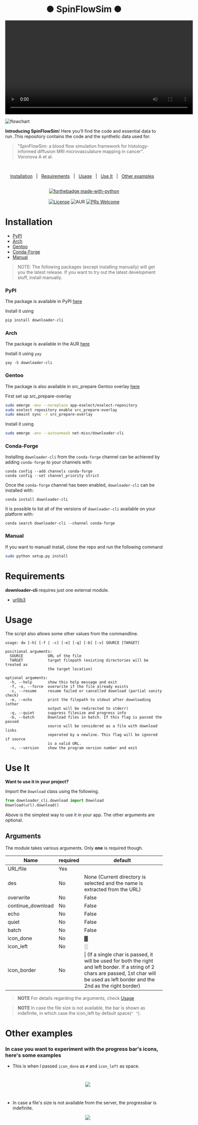 <h1 align="center">● SpinFlowSim ●</h1>


<video width="600" controls autoplay>
    <source src="[https://github.com/user-attachments/assets/be](https://github.com/user-attachments/assets/3a79f328-2c27-4dda-b9da-6d8dd5fa3bcb)" type="video/mp4">
</video>


![flowchart](https://github.com/user-attachments/assets/908ea87e-29ac-43b7-9089-3f0353af9e84)

</div>

**Introducing SpinFlowSim**! 
Here you'll find the code and essential data to run .This repository contains the code and the synthetic data used for: 
> "SpinFlowSim: a blood flow simulation framework for histology-informed diffusion MRI microvasculature mapping in cancer". Voronova A et al. 


<div align="center">
<br/>





<a href="#installation">Installation</a>&nbsp;&nbsp;&nbsp;|&nbsp;&nbsp;&nbsp;<a href="#requirements">Requirements</a>&nbsp;&nbsp;&nbsp;|&nbsp;&nbsp;&nbsp;<a href="#usage">Usage</a>&nbsp;&nbsp;&nbsp;|&nbsp;&nbsp;&nbsp;<a href="#use-it">Use It</a>&nbsp;&nbsp;&nbsp;|&nbsp;&nbsp;&nbsp;<a href="#other-examples">Other examples</a>&nbsp;&nbsp;&nbsp;
<br/><br/>

[![forthebadge made-with-python](http://ForTheBadge.com/images/badges/made-with-python.svg)](https://www.python.org/)<br/><br/>
[![License](https://img.shields.io/badge/License-MIT-pink.svg?style=for-the-badge)](LICENSE) ![AUR](https://img.shields.io/aur/version/downloader-cli?style=for-the-badge) [![PRs Welcome](https://img.shields.io/badge/PRs-welcome-purple.svg?style=for-the-badge)](http://makeapullrequest.com)

</div>

# Installation

- [PyPI](#pypi)
- [Arch](#arch)
- [Gentoo](#gentoo)
- [Conda-Forge](#conda-forge)
- [Manual](#manual)

>NOTE: The following packages (except installing manually) will get you the latest release. If you want to try out the latest development stuff, install manually.

### PyPI

The package is available in PyPI [here](https://pypi.org/project/downloader-cli/)

Install it using

```sh
pip install downloader-cli
```

### Arch

The package is available in the AUR [here](https://aur.archlinux.org/packages/downloader-cli/)

Install it using `yay`

```console
yay -S downloader-cli
```

### Gentoo

The package is also available in src_prepare Gentoo overlay [here](https://gitlab.com/src_prepare/src_prepare-overlay/-/tree/master/net-misc/downloader-cli/)

First set up src_prepare-overlay

```sh
sudo emerge -anv --noreplace app-eselect/eselect-repository
sudo eselect repository enable src_prepare-overlay
sudo emaint sync -r src_prepare-overlay
```

Install it using

```sh
sudo emerge -anv --autounmask net-misc/downloader-cli
```

### Conda-Forge

Installing `downloader-cli` from the `conda-forge` channel can be achieved by adding `conda-forge` to your channels with:

```
conda config --add channels conda-forge
conda config --set channel_priority strict
```

Once the `conda-forge` channel has been enabled, `downloader-cli` can be installed with:

```
conda install downloader-cli
```

It is possible to list all of the versions of `downloader-cli` available on your platform with:

```
conda search downloader-cli --channel conda-forge
```

### Manual

If you want to manuall install, clone the repo and run the following command

```sh
sudo python setup.py install
```

# Requirements

**downloader-cli** requires just one external module.

- [urllib3](https://pypi.org/project/urllib3/)

# Usage

The script also allows some other values from the commandline.

```console
usage: dw [-h] [-f | -c] [-e] [-q] [-b] [-v] SOURCE [TARGET]

positional arguments:
  SOURCE           URL of the file
  TARGET           target filepath (existing directories will be treated as
                   the target location)

optional arguments:
  -h, --help       show this help message and exit
  -f, -o, --force  overwrite if the file already exists
  -c, --resume     resume failed or cancelled download (partial sanity check)
  -e, --echo       print the filepath to stdout after downloading (other
                   output will be redirected to stderr)
  -q, --quiet      suppress filesize and progress info
  -b, --batch      Download files in batch. If this flag is passed the passed
                   source will be considered as a file with download links
                   seperated by a newline. This flag will be ignored if source
                   is a valid URL.
  -v, --version    show the program version number and exit

```

# Use It

**Want to use it in your project?**

Import the ```Download``` class using the following.

```python
from downloader_cli.download import Download
Download(url).download()
```

Above is the simplest way to use it in your app. The other arguments are optional.

## Arguments

The module takes various arguments. Only **one** is required though.

| Name | required | default |
|------|----------|---------|
| URL/file  | Yes      |         |
| des  | No       | None (Current directory is selected and the name is extracted from the URL)|
| overwrite| No   | False   |
| continue_download| No | False |
| echo | No | False |
| quiet | No | False |
| batch | No | False |
| icon_done| No   | ▓       |
| icon_left| No   | ░       |
| icon_border| No | \| (If a single char is passed, it will be used for both the right and left border. If a string of 2 chars are passed, 1st char will be used as left border and the 2nd as the right border) |

> **NOTE** For details regarding the arguments, check [Usage](#usage)

> **NOTE** In case the file size is not available, the bar is shown as indefinite, in which case the icon_left
by default space(```" "```).

# Other examples

### In case you want to experiment with the progress bar's icons, here's some examples

- This is when I passed ```icon_done``` as ```#``` and ```icon_left``` as space.

  <div align="center" style="padding-top: 2em !important; padding-bottom: 2em; !important">
      <img src=".github/dw_other.gif">
  </div>

- In case a file's size is not available from the server, the progressbar is indefinite.

  <div align="center">
      <img src=".github/indefinite_bar.gif">
  </div>
